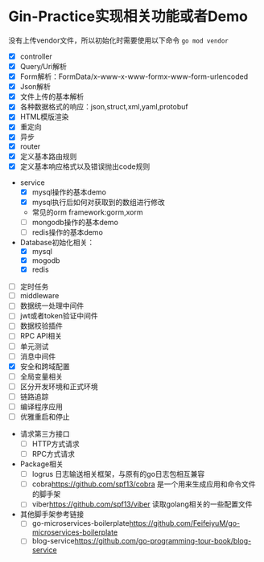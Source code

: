 # Gin-Practice实现相关功能或者Demo

没有上传vendor文件，所以初始化时需要使用以下命令
`go mod vendor`

* [x]  controller
  * [x]  Query/Uri解析
  * [x]  Form解析：FormData/x-www-x-www-formx-www-form-urlencoded
  * [x]  Json解析
  * [x]  文件上传的基本解析
  * [x]  各种数据格式的响应：json,struct,xml,yaml,protobuf
  * [x]  HTML模版渲染
  * [x]  重定向
  * [x]  异步
* [x]  router
  * [x]  定义基本路由规则
  * [x]  定义基本响应格式以及错误抛出code规则
* service
  * [x]  mysql操作的基本demo
    * [x]  mysql执行后如何对获取到的数组进行修改
    * 常见的orm framework:gorm,xorm
  * [ ]  mongodb操作的基本demo
  * [ ]  redis操作的基本demo
* Database初始化相关：
  * [x]  mysql
  * [x]  mogodb
  * [x]  redis
* [ ]  定时任务
* [ ]  middleware
  * [ ]  数据统一处理中间件
  * [ ]  jwt或者token验证中间件
  * [ ]  数据校验插件
* [ ]  RPC API相关
* [ ]  单元测试
* [ ]  消息中间件
* [x]  安全和跨域配置
* [ ]  全局变量相关
* [ ]  区分开发环境和正式环境
* [ ]  链路追踪
* [ ]  编译程序应用
* [ ]  优雅重启和停止
* 请求第三方接口
  * [ ]  HTTP方式请求
  * [ ]  RPC方式请求

* Package相关
  * [ ] logrus 日志输送相关框架，与原有的go日志包相互兼容
  * [ ] cobra<https://github.com/spf13/cobra> 是一个用来生成应用和命令文件的脚手架
  * [ ] viber<https://github.com/spf13/viber> 读取golang相关的一些配置文件
* 其他脚手架参考链接
  * [ ] go-microservices-boilerplate<https://github.com/FeifeiyuM/go-microservices-boilerplate>
  * [ ] blog-service<https://github.com/go-programming-tour-book/blog-service>
